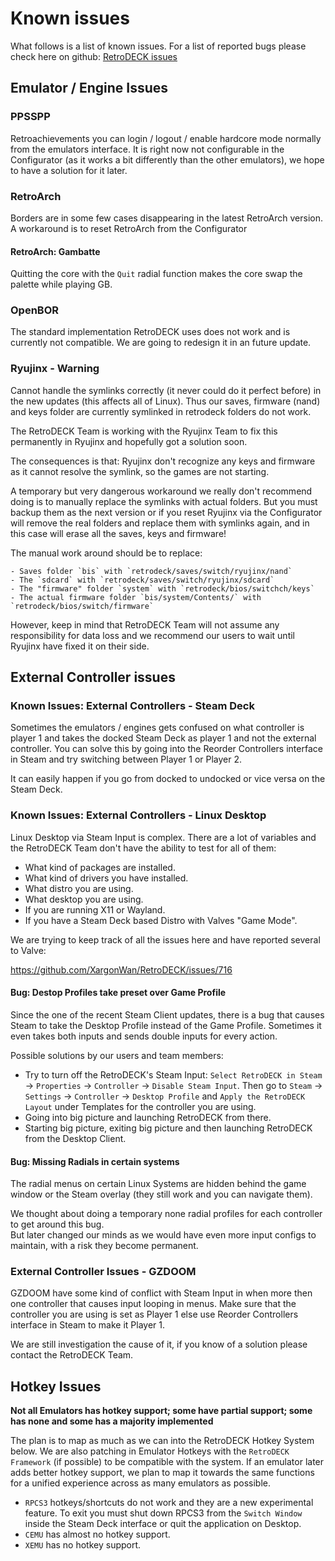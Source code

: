# Known issues

What follows is a list of known issues.
For a list of reported bugs please check here on github: [RetroDECK issues](https://github.com/XargonWan/RetroDECK/issues?q=is%3Aissue+is%3Aopen+label%3A%22Bug+%F0%9F%95%B7%EF%B8%8F%22)

## Emulator / Engine Issues

### PPSSPP

Retroachievements you can login / logout / enable hardcore mode normally from the emulators interface. It is right now not configurable in the Configurator (as it works a bit differently than the other emulators), we hope to have a solution for it later.

### RetroArch

Borders are in some few cases disappearing in the latest RetroArch version. A workaround is to reset RetroArch from the Configurator

#### RetroArch: Gambatte

Quitting the core with the `Quit` radial function makes the core swap the palette while playing GB.

### OpenBOR

The standard implementation RetroDECK uses does not work and is currently not compatible. We are going to redesign it in an future update.

### Ryujinx - Warning

Cannot handle the symlinks correctly (it never could do it perfect before) in the new updates (this affects all of Linux). Thus our saves, firmware (nand) and keys folder are currently symlinked in retrodeck folders do not work.

The RetroDECK Team is working with the Ryujinx Team to fix this permanently in Ryujinx and hopefully got a solution soon.

The consequences is that: Ryujinx don't recognize any keys and firmware as it cannot resolve the symlink, so the games are not starting.

A temporary but very dangerous workaround we really don't recommend doing is to manually replace the symlinks with actual folders. But you must backup them as the next version or if you reset Ryujinx via the Configurator will remove the real folders and replace them with symlinks again, and in this case will erase all the saves, keys and firmware!

The manual work around should be to replace:

    - Saves folder `bis` with `retrodeck/saves/switch/ryujinx/nand`
    - The `sdcard` with `retrodeck/saves/switch/ryujinx/sdcard`
    - The "firmware" folder `system` with `retrodeck/bios/switchch/keys`
    - The actual firmware folder `bis/system/Contents/` with `retrodeck/bios/switch/firmware`

However, keep in mind that RetroDECK Team will not assume any responsibility for data loss and we recommend our users to wait until Ryujinx have fixed it on their side.

## External Controller issues

### Known Issues: External Controllers - Steam Deck

Sometimes the emulators / engines gets confused on what controller is player 1 and takes the docked Steam Deck as player 1 and not the external controller. You can solve this by going into the Reorder Controllers interface in Steam and try switching between Player 1 or Player 2.

It can easily happen if you go from docked to undocked or vice versa on the Steam Deck.

### Known Issues: External Controllers - Linux Desktop

Linux Desktop via Steam Input is complex. There are a lot of variables and the RetroDECK Team don't have the ability to test for all of them:

- What kind of packages are installed.
- What kind of drivers you have installed.
- What distro you are using.
- What desktop you are using.
- If you are running X11 or Wayland.
- If you have a Steam Deck based Distro with Valves "Game Mode".

We are trying to keep track of all the issues here and have reported several to Valve:

https://github.com/XargonWan/RetroDECK/issues/716

#### Bug: Destop Profiles take preset over Game Profile

Since the one of the recent Steam Client updates, there is a bug that causes Steam to take the Desktop Profile instead of the Game Profile. Sometimes it even takes both inputs and sends double inputs for every action.

Possible solutions by our users and team members:

- Try to turn off the RetroDECK's Steam Input: `Select RetroDECK in Steam` -> `Properties` -> `Controller` -> `Disable Steam Input`. Then go to `Steam` -> `Settings` -> `Controller` -> `Desktop Profile` and `Apply the RetroDECK Layout` under Templates for the controller you are using.
- Going into big picture and launching RetroDECK from there.
- Starting big picture, exiting big picture and then launching RetroDECK from the Desktop Client.

#### Bug: Missing Radials in certain systems

The radial menus on certain Linux Systems are hidden behind the game window or the Steam overlay (they still work and you can navigate them).

We thought about doing a temporary none radial profiles for each controller to get around this bug.<br>
But later changed our minds as we would have even more input configs to maintain, with a risk they become permanent.

### External Controller Issues - GZDOOM

GZDOOM have some kind of conflict with Steam Input in when more then one controller that causes input looping in menus. Make sure that the controller you are using is set as Player 1 else use Reorder Controllers interface in Steam to make it Player 1.

We are still investigation the cause of it, if you know of a solution please contact the RetroDECK Team.

## Hotkey Issues

**Not all Emulators has hotkey support; some have partial support; some has none and some has a majority implemented**

The plan is to map as much as we can into the RetroDECK Hotkey System below. We are also patching in Emulator Hotkeys with the `RetroDECK Framework` (if possible) to be compatible with the system. If an emulator later adds better hotkey support, we plan to map it towards the same functions for a unified experience across as many emulators as possible.

- `RPCS3` hotkeys/shortcuts do not work and they are a new experimental feature. To exit you must shut down RPCS3 from the `Switch Window` inside the Steam Deck interface or quit the application on Desktop.
- `CEMU` has almost no hotkey support.
- `XEMU` has no hotkey support.
